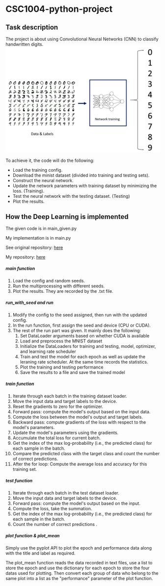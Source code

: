 # CSC1004-python-project

## Task description
The project is about using Convolutional Neural Networks (CNN) to classify handwritten digits.
![minist-img](./imgs/abc.webp "minist")

To achieve it, the code will do the following:
- Load the training config.
- Download the minist dataset (divided into training and testing sets).
- Construct the neural network.
- Update the network parameters with training dataset by minimizing the loss. (Training).
- Test the neural network with the testing dataset. (Testing)
- Plot the results.

## How the Deep Learning is implemented

The given code is in main_given.py

My implementation is in main.py

See original repository: [here](https://github.com/Guiliang/CSC1004-python-project)

My repository: [here](https://github.com/Hyle33ies/CSC1004-Python-ImageClassification)

##### main function

1. Load the config and random seeds.
2. Run the multiprocessing with different seeds.
3. Plot the results. They are recorded by the .txt file.

##### run_with_seed and run

1. Modify the config to the seed assigned, then run with the updated config.
2. In the run function, first assign the seed and device (CPU or CUDA).
3. The rest of the run part was given. It mainly does the following:
   1. Set DataLoader arguments based on whether CUDA is available
   2. Load and preprocess the MNIST dataset
   3. Initialize the DataLoaders for training and testing, model, optimizer, and learning rate scheduler
   4. Train and test the model for each epoch as well as update the leraning rate scheduler. At the same time records the statistics.
   5. Plot the training and testing performance
   6. Save the results to a file and save the trained model

##### train function



1. Iterate through each batch in the training dataset loader.
2. Move the input data and target labels to the device.
3. Reset the gradients to zero for the optimizer.
4. Forward pass: compute the model's output based on the input data.
5. Compute the loss between the model's output and target labels.
6. Backward pass: compute gradients of the loss with respect to the model's parameters.
7. Update the model's parameters using the gradients.
8. Accumulate the total loss for current batch.
9. Get the index of the max log-probability (i.e., the predicted class) for each sample in the batch.
10. Compare the predicted class with the target class and count the number of correct predictions.
11. After the for loop: Compute the average loss and accuracy for this training set.

##### test function

1. Iterate through each batch in the test dataset loader.
2. Move the input data and target labels to the device.
3. Forward pass: compute the model's output based on the input.
4. Compute the loss, take the summation.
5. Get the index of the max log-probability (i.e., the predicted class) for each sample in the batch.
6. Count the number of correct predictions .

##### plot function & plot_mean

Simply use the pyplot API to plot the epoch and performance data along with the title and label as required.

The plot_mean function reads the data recorded in text files, use a list to store the epoch and use the dictionary for each epoch to store the four datas used for plotting. Then convert each group of data who belong to the same plot into a list as the "performance" parameter of the plot function.
